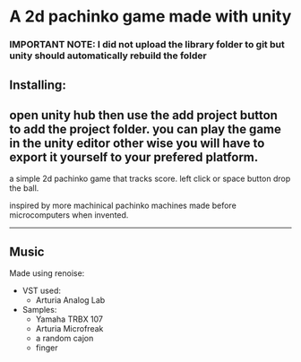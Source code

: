# A 2d pachinko game made with unity

### **IMPORTANT NOTE: I did not upload the library folder to git but unity should automatically rebuild the folder**

## Installing:

open unity hub then use the add project button to add the project folder.
you can play the game in the unity editor other wise you will have to export it yourself to your prefered platform. 
---

a simple 2d pachinko game that tracks score. left click or space button drop the ball.

inspired by more machinical pachinko machines made before microcomputers when invented.

---

## Music


Made using renoise:  
* VST used:  
    - Arturia Analog Lab
* Samples:
    - Yamaha TRBX 107
    - Arturia Microfreak
    - a random cajon
    - finger
